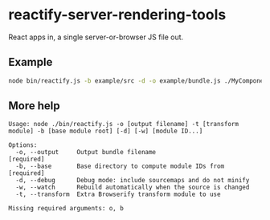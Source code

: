 # reactify-server-rendering-tools

React apps in, a single server-or-browser JS file out.

## Example

```sh
node bin/reactify.js -b example/src -d -o example/bundle.js ./MyComponent
```

## More help

```
Usage: node ./bin/reactify.js -o [output filename] -t [transform module] -b [base module root] [-d] [-w] [module ID...]

Options:
  -o, --output     Output bundle filename                            [required]
  -b, --base       Base directory to compute module IDs from         [required]
  -d, --debug      Debug mode: include sourcemaps and do not minify
  -w, --watch      Rebuild automatically when the source is changed
  -t, --transform  Extra Browserify transform module to use

Missing required arguments: o, b
```
